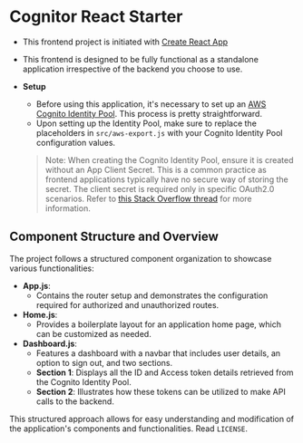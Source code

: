 # Cognitor React Starter

- This frontend project is initiated with [Create React App](https://github.com/facebook/create-react-app)
- This frontend is designed to be fully functional as a standalone application irrespective of the backend you choose to use.

- **Setup**

  - Before using this application, it's necessary to set up an [AWS Cognito Identity Pool](https://docs.aws.amazon.com/cognito/latest/developerguide/getting-started-with-identity-pools.html). This process is pretty straightforward.
  - Upon setting up the Identity Pool, make sure to replace the placeholders in `src/aws-export.js` with your Cognito Identity Pool configuration values.

  > Note: When creating the Cognito Identity Pool, ensure it is created without an App Client Secret. This is a common practice as frontend applications typically have no secure way of storing the secret. The client secret is required only in specific OAuth2.0 scenarios. Refer to [this Stack Overflow thread](https://stackoverflow.com/questions/47916034/what-is-a-cognito-app-client-secret) for more information.

## Component Structure and Overview

The project follows a structured component organization to showcase various functionalities:

- **App.js**:
  - Contains the router setup and demonstrates the configuration required for authorized and unauthorized routes.
- **Home.js**:
  - Provides a boilerplate layout for an application home page, which can be customized as needed.
- **Dashboard.js**:
  - Features a dashboard with a navbar that includes user details, an option to sign out, and two sections.
  - **Section 1**: Displays all the ID and Access token details retrieved from the Cognito Identity Pool.
  - **Section 2**: Illustrates how these tokens can be utilized to make API calls to the backend.

This structured approach allows for easy understanding and modification of the application's components and functionalities.
Read `LICENSE`.
